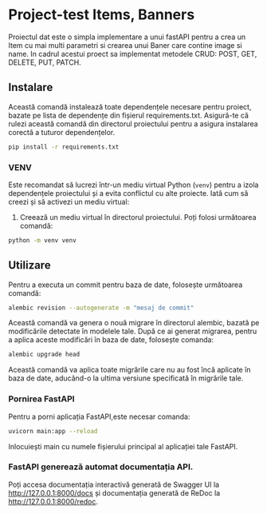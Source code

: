 # Project-test Items, Banners

Proiectul dat este o simpla implementare a unui fastAPI pentru a crea un Item cu mai multi parametri si crearea unui Baner care contine image si name.
In cadrul acestui proect sa implementat metodele CRUD: POST, GET, DELETE, PUT, PATCH.
## Instalare
Această comandă instalează toate dependențele necesare pentru proiect, bazate pe lista de dependențe din fișierul requirements.txt. Asigură-te că rulezi această comandă din directorul proiectului pentru a asigura instalarea corectă a tuturor dependențelor.
```bash
pip install -r requirements.txt
```
### VENV
Este recomandat să lucrezi într-un mediu virtual Python (`venv`) pentru a izola dependențele proiectului și a evita conflictul cu alte proiecte. Iată cum să creezi și să activezi un mediu virtual:

1. Creează un mediu virtual în directorul proiectului. Poți folosi următoarea comandă:

```bash
python -m venv venv
```

## Utilizare

Pentru a executa un commit pentru baza de date, 
folosește următoarea comandă:

```bash
alembic revision --autogenerate -m "mesaj de commit"
```
Această comandă va genera o nouă migrare în directorul alembic, bazată pe modificările detectate în modelele tale.
După ce ai generat migrarea, pentru a aplica aceste modificări în baza de date, folosește comanda:

```bash
alembic upgrade head
```
Această comandă va aplica toate migrările care nu au fost încă aplicate în baza de date, aducând-o la ultima versiune specificată în migrările tale.

### Pornirea FastAPI

Pentru a porni aplicația FastAPI,este necesar comanda:

```bash
uvicorn main:app --reload
```

Inlocuiești main cu numele fișierului principal al aplicației tale FastAPI.

### FastAPI generează automat documentația API. 
Poți accesa documentația interactivă generată de Swagger UI la http://127.0.0.1:8000/docs
și documentația generată de ReDoc la http://127.0.0.1:8000/redoc.
